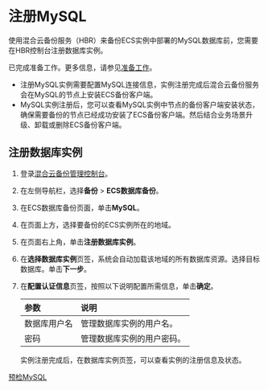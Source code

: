 # 注册MySQL

使用混合云备份服务（HBR）来备份ECS实例中部署的MySQL数据库前，您需要在HBR控制台注册数据库实例。

已完成准备工作。更多信息，请参见[准备工作](/cn.zh-CN/ECS备份教程/ECS数据库备份/MySQL备份/准备工作.md)。

-   注册MySQL实例需要配置MySQL连接信息，实例注册完成后混合云备份服务会在MySQL的节点上安装ECS备份客户端。
-   MySQL实例注册后，您可以查看MySQL实例中节点的备份客户端安装状态，确保需要备份的节点已经成功安装了ECS备份客户端。然后结合业务场景升级、卸载或删除ECS备份客户端。

## 注册数据库实例

1.  登录[混合云备份管理控制台](https://hbr.console.aliyun.com)。

2.  在左侧导航栏，选择**备份** \> **ECS数据库备份**。

3.  在ECS数据库备份页面，单击**MySQL**。

4.  在页面上方，选择要备份的ECS实例所在的地域。

5.  在页面右上角，单击**注册数据库实例**。

6.  在**选择数据库实例**页签，系统会自动加载该地域的所有数据库资源。选择目标数据库。单击**下一步**。

7.  在**配置认证信息**页签，按照以下说明配置所需信息，单击**确定**。

    |参数|说明|
    |:-|:-|
    |数据库用户名|管理数据库实例的用户名。|
    |密码|管理数据库实例的用户密码。|

    实例注册完成后，在数据库实例页签，可以查看实例的注册信息及状态。


[预检MySQL](/cn.zh-CN/ECS备份教程/ECS数据库备份/MySQL备份/预检MySQL.md)

